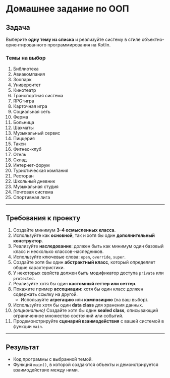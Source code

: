 # Домашнее задание по ООП

## Задача
Выберите **одну тему из списка** и реализуйте систему в стиле объектно-ориентированного программирования на Kotlin.

### Темы на выбор
1. Библиотека
2. Авиакомпания
3. Зоопарк
4. Университет
5. Кинотеатр
6. Транспортная система
7. RPG-игра
8. Карточная игра
9. Социальная сеть
10. Ферма
11. Больница
12. Шахматы
13. Музыкальный сервис
14. Пиццерия
15. Такси
16. Фитнес-клуб
17. Отель
18. Склад
19. Интернет-форум
20. Туристическая компания
21. Ресторан
22. Школьный дневник
23. Музыкальная студия
24. Почтовая система
25. Спортивная лига

---

## Требования к проекту

1. Создайте минимум **3–4 осмысленных класса**.
2. Используйте как **основной**, так и хотя бы один **дополнительный конструктор**.
3. Реализуйте **наследование**: должен быть как минимум один базовый класс и несколько классов-наследников.
4. Используйте ключевые слова: `open`, `override`, `super`.
5. Создайте хотя бы один **абстрактный класс**, который определяет общие характеристики.
6. У некоторых свойств должен быть модификатор доступа `private` или `protected`.
7. Реализуйте хотя бы один **кастомный геттер или сеттер**.
8. Покажите пример **ассоциации**: хотя бы один класс должен содержать ссылку на другой.
    - Используйте **агрегацию** или **композицию** (на ваш выбор).
9. Используйте хотя бы один **data class** для хранения данных.
10. *(опционально)* Создайте хотя бы один **sealed class**, описывающий ограниченное множество состояний или событий.
11. Продемонстрируйте **сценарий взаимодействия** с вашей системой в функции `main`.

---

## Результат
- Код программы с выбранной темой.
- Функция `main()`, в которой создаются объекты и демонстрируется взаимодействие между ними.


